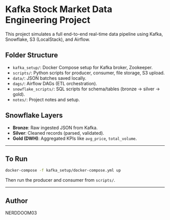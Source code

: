 # Kafka Stock Market Data Engineering Project

This project simulates a full end-to-end real-time data pipeline using Kafka, Snowflake, S3 (LocalStack), and Airflow.

## Folder Structure

- `kafka_setup/`: Docker Compose setup for Kafka broker, Zookeeper.
- `scripts/`: Python scripts for producer, consumer, file storage, S3 upload.
- `data/`: JSON batches saved locally.
- `dags/`: Airflow DAGs (ETL orchestration).
- `snowflake_scripts/`: SQL scripts for schema/tables (bronze → silver → gold).
- `notes/`: Project notes and setup.

## Snowflake Layers

- **Bronze**: Raw ingested JSON from Kafka.
- **Silver**: Cleaned records (parsed, validated).
- **Gold (DWH)**: Aggregated KPIs like `avg_price`, `total_volume`.

---

## To Run

```bash
docker-compose -f kafka_setup/docker-compose.yml up
```

Then run the producer and consumer from `scripts/`.

---

## Author

NERDDOOM03